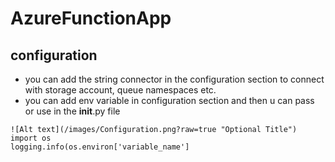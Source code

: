 # AzureFunctionApp

## configuration
- you can add the string connector in the configuration section to connect with storage account, queue namespaces etc.
- you can add env variable in configuration section and then u can pass or use in the __init__.py file
```hcl
![Alt text](/images/Configuration.png?raw=true "Optional Title")
import os
logging.info(os.environ['variable_name']
```
